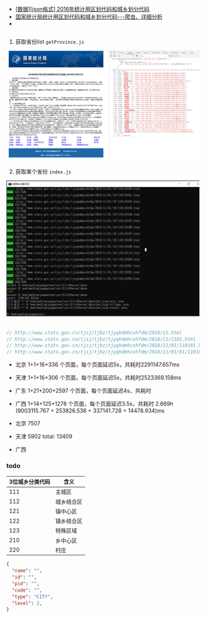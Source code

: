 
- [[数据][json格式] 2016年统计用区划代码和城乡划分代码](https://blog.csdn.net/isea533/article/details/78862295)
- [国家统计局统计用区划代码和城乡划分代码---爬虫、详细分析](https://blog.csdn.net/dta0502/article/details/82024462)
- [](https://www.sl-swkj.com/api/wx/region/list?pid=0&tdsourcetag=s_pctim_aiomsg)

```js

```

1. 获取省份list `getProvince.js`

![2018年统计用区划代码和城乡划分代码(截止2018年10月31日)](../../images/2018年统计用区划代码和城乡划分代码(截止2018年10月31日).png)


2. 获取某个省份 `index.js`

![2018年统计用区划代码和城乡划分代码(截止2018年10月31日)](../../images/getBJAreaData.png)

```js

// http://www.stats.gov.cn/tjsj/tjbz/tjyqhdmhcxhfdm/2018/11.html
// http://www.stats.gov.cn/tjsj/tjbz/tjyqhdmhcxhfdm/2018/11/1101.html
// http://www.stats.gov.cn/tjsj/tjbz/tjyqhdmhcxhfdm/2018/11/01/110101.html
// http://www.stats.gov.cn/tjsj/tjbz/tjyqhdmhcxhfdm/2018/11/01/01/110101001.html
```

- 北京 1+1+16+336 个页面，每个页面延迟5s，共耗时2291147.657ms
- 天津 1+1+16+306 个页面，每个页面延迟5s，共耗时2523369.158ms
- 广东 1+21+200+2597 个页面，每个页面延迟4s，共耗时
- 广西 1+14+125+1278 个页面，每个页面延迟3.5s，共耗时 2.669h (9003115.767 + 253826.536 + 337141.728 + 14478.934)ms

- 北京 7507
- 天津 5902   total: 13409
- 广西

### todo


3位城乡分类代码 | 含义
---|---
111 | 主城区
112 | 城乡结合区
121 | 镇中心区
122 | 镇乡结合区
123 | 特殊区域
210 | 乡中心区
220 | 村庄


```json
{
  "name": "",
  "id": "",
  "pid": "",
  "code": "",
  "type": "CITY",
  "level": 2,
}
```
